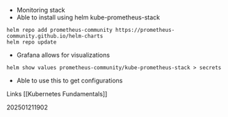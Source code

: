 
* Monitoring stack
* Able to install using helm kube-prometheus-stack
```
helm repo add prometheus-community https://prometheus-community.github.io/helm-charts
helm repo update
```
* Grafana allows for visualizations
~~~
helm show values prometheus-community/kube-prometheus-stack > secrets 
~~~
* Able to use this to get configurations 


Links
[[Kubernetes Fundamentals]]

202501211902